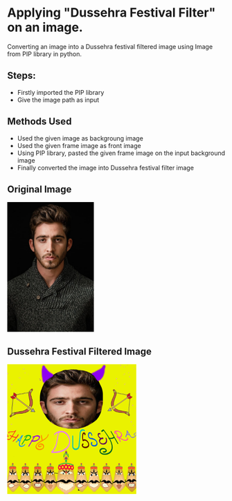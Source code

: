 # Applying "Dussehra Festival Filter" on an image.

Converting an image into a Dussehra festival filtered image using Image from PIP library in python.

## Steps:
* Firstly imported the PIP library 
* Give the image path as input

## Methods Used
* Used the given image as backgroung image
* Used the given frame image as front image
* Using PIP library, pasted the given frame image on the input background image 
* Finally converted the image into Dussehra festival filter image


## Original Image
<img src="Images/Image.jpg" height="300px">

## Dussehra Festival Filtered Image
<img src="Images/Dussehra Filtered Image.PNG" height="300px">


